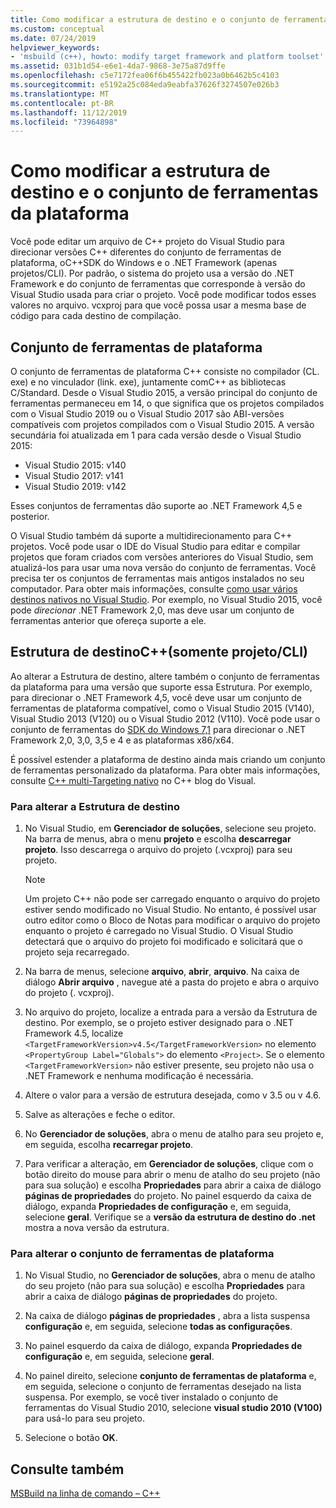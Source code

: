 ```yaml
---
title: Como modificar a estrutura de destino e o conjunto de ferramentas da plataforma
ms.custom: conceptual
ms.date: 07/24/2019
helpviewer_keywords:
- 'msbuild (c++), howto: modify target framework and platform toolset'
ms.assetid: 031b1d54-e6e1-4da7-9868-3e75a87d9ffe
ms.openlocfilehash: c5e7172fea06f6b455422fb023a0b6462b5c4103
ms.sourcegitcommit: e5192a25c084eda9eabfa37626f3274507e026b3
ms.translationtype: MT
ms.contentlocale: pt-BR
ms.lasthandoff: 11/12/2019
ms.locfileid: "73964898"
---
```

# <a name="how-to-modify-the-target-framework-and-platform-toolset"></a>Como modificar a estrutura de destino e o conjunto de ferramentas da plataforma

Você pode editar um arquivo de C++ projeto do Visual Studio para direcionar versões C++ diferentes do conjunto de ferramentas de plataforma, oC++SDK do Windows e o .NET Framework (apenas projetos/CLI). Por padrão, o sistema do projeto usa a versão do .NET Framework e do conjunto de ferramentas que corresponde à versão do Visual Studio usada para criar o projeto. Você pode modificar todos esses valores no arquivo. vcxproj para que você possa usar a mesma base de código para cada destino de compilação.

## <a name="platform-toolset"></a>Conjunto de ferramentas de plataforma

O conjunto de ferramentas de plataforma C++ consiste no compilador (CL. exe) e no vinculador (link. exe), juntamente comC++ as bibliotecas C/Standard. Desde o Visual Studio 2015, a versão principal do conjunto de ferramentas permaneceu em 14, o que significa que os projetos compilados com o Visual Studio 2019 ou o Visual Studio 2017 são ABI-versões compatíveis com projetos compilados com o Visual Studio 2015. A versão secundária foi atualizada em 1 para cada versão desde o Visual Studio 2015:

- Visual Studio 2015: v140
- Visual Studio 2017: v141
- Visual Studio 2019: v142

Esses conjuntos de ferramentas dão suporte ao .NET Framework 4,5 e posterior.

O Visual Studio também dá suporte a multidirecionamento para C++ projetos. Você pode usar o IDE do Visual Studio para editar e compilar projetos que foram criados com versões anteriores do Visual Studio, sem atualizá-los para usar uma nova versão do conjunto de ferramentas. Você precisa ter os conjuntos de ferramentas mais antigos instalados no seu computador. Para obter mais informações, consulte [como usar vários destinos nativos no Visual Studio](../porting/use-native-multi-targeting.md). Por exemplo, no Visual Studio 2015, você pode *direcionar* .NET Framework 2,0, mas deve usar um conjunto de ferramentas anterior que ofereça suporte a ele.

## <a name="target-framework-ccli-project-only"></a>Estrutura de destinoC++(somente projeto/CLI)

Ao alterar a Estrutura de destino, altere também o conjunto de ferramentas da plataforma para uma versão que suporte essa Estrutura. Por exemplo, para direcionar o .NET Framework 4,5, você deve usar um conjunto de ferramentas de plataforma compatível, como o Visual Studio 2015 (V140), Visual Studio 2013 (V120) ou o Visual Studio 2012 (V110). Você pode usar o conjunto de ferramentas do [SDK do Windows 7,1](https://www.microsoft.com/download/details.aspx?id=8279) para direcionar o .NET Framework 2,0, 3,0, 3,5 e 4 e as plataformas x86/x64.

É possível estender a plataforma de destino ainda mais criando um conjunto de ferramentas personalizado da plataforma. Para obter mais informações, consulte [ C++ multi-Targeting nativo](https://devblogs.microsoft.com/cppblog/c-native-multi-targeting/) no C++ blog do Visual.

### <a name="to-change-the-target-framework"></a>Para alterar a Estrutura de destino

1. No Visual Studio, em **Gerenciador de soluções**, selecione seu projeto. Na barra de menus, abra o menu **projeto** e escolha **descarregar projeto**. Isso descarrega o arquivo do projeto (.vcxproj) para seu projeto.

   > [!NOTE]
   >  Um projeto C++ não pode ser carregado enquanto o arquivo do projeto estiver sendo modificado no Visual Studio. No entanto, é possível usar outro editor como o Bloco de Notas para modificar o arquivo do projeto enquanto o projeto é carregado no Visual Studio. O Visual Studio detectará que o arquivo do projeto foi modificado e solicitará que o projeto seja recarregado.

1. Na barra de menus, selecione **arquivo**, **abrir**, **arquivo**. Na caixa de diálogo **Abrir arquivo** , navegue até a pasta do projeto e abra o arquivo do projeto (. vcxproj).

1. No arquivo do projeto, localize a entrada para a versão da Estrutura de destino. Por exemplo, se o projeto estiver designado para o .NET Framework 4.5, localize `<TargetFrameworkVersion>v4.5</TargetFrameworkVersion>` no elemento `<PropertyGroup Label="Globals">` do elemento `<Project>`. Se o elemento `<TargetFrameworkVersion>` não estiver presente, seu projeto não usa o .NET Framework e nenhuma modificação é necessária.

1. Altere o valor para a versão de estrutura desejada, como v 3.5 ou v 4.6.

1. Salve as alterações e feche o editor.

1. No **Gerenciador de soluções**, abra o menu de atalho para seu projeto e, em seguida, escolha **recarregar projeto**.

1. Para verificar a alteração, em **Gerenciador de soluções**, clique com o botão direito do mouse para abrir o menu de atalho do seu projeto (não para sua solução) e escolha **Propriedades** para abrir a caixa de diálogo **páginas de propriedades** do projeto. No painel esquerdo da caixa de diálogo, expanda **Propriedades de configuração** e, em seguida, selecione **geral**. Verifique se a **versão da estrutura de destino do .net** mostra a nova versão da estrutura.

### <a name="to-change-the-platform-toolset"></a>Para alterar o conjunto de ferramentas de plataforma

1. No Visual Studio, no **Gerenciador de soluções**, abra o menu de atalho do seu projeto (não para sua solução) e escolha **Propriedades** para abrir a caixa de diálogo **páginas de propriedades** do projeto.

1. Na caixa de diálogo **páginas de propriedades** , abra a lista suspensa **configuração** e, em seguida, selecione **todas as configurações**.

1. No painel esquerdo da caixa de diálogo, expanda **Propriedades de configuração** e, em seguida, selecione **geral**.

1. No painel direito, selecione **conjunto de ferramentas de plataforma** e, em seguida, selecione o conjunto de ferramentas desejado na lista suspensa. Por exemplo, se você tiver instalado o conjunto de ferramentas do Visual Studio 2010, selecione **visual studio 2010 (V100)** para usá-lo para seu projeto.

1. Selecione o botão **OK**.

## <a name="see-also"></a>Consulte também

[MSBuild na linha de comando – C++](msbuild-visual-cpp.md)

